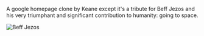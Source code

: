 A google homepage clone by Keane except it's a tribute for Beff Jezos and his very triumphant and significant contribution to humanity: going to space.

![Beff Jezos](https://images.news18.com/ibnlive/uploads/2020/08/1598595358_untitled-design-2020-08-28t114335.155.png?impolicy=website&width=534&height=356)